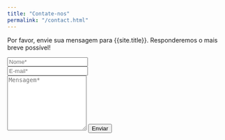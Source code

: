 ```yaml
---
title: "Contate-nos"
permalink: "/contact.html"
---
```


<form action="https://formspree.io/f/mgegayze" method="POST">
   <p class="mb-4">Por favor, envie sua mensagem para {{site.title}}. Responderemos o mais breve possível!</p>
   <div class="form-group row">
      <div class="col-md-6">
         <input class="form-control" type="text" name="name" placeholder="Nome*" required>
      </div>
      <div class="col-md-6">
         <input class="form-control" type="email" name="_replyto" placeholder="E-mail*" required>
      </div>
   </div>
   <textarea rows="8" class="form-control mb-3" name="message" placeholder="Mensagem*" required></textarea>
   <input class="btn btn-success" type="submit" value="Enviar">
</form>